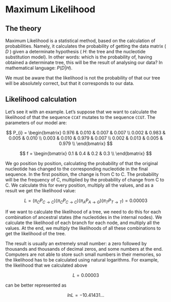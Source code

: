 # Maximum Likelihood

## The theory

Maximum Likelihood is a statistical method, based on the calculation of probabilities. Namely, it calculates the probability of getting the data matrix ( $D$ ) given a determinate hypothesis ( $H$: the tree and the nucleotide substitution model). In other words: which is the probability of, having obtained a determinate tree, this will be the result of analysing our data? In mathematical language: $P(D|H)$.

We must be aware that the likelihood is not the probability of that our tree will be absolutely correct, but that it corresponds to our data.

## Likelihood calculation

Let’s see it with an example. Let’s suppose that we want to calculate the likelihood of that the sequence `CCAT` mutates to the sequence `CCGT`. The parameters of our model are:

$$
P_{i} = 
\begin{bmatrix}
  0.976 & 0.010 & 0.007 & 0.007 \\
  0.002 & 0.983 & 0.005 & 0.010 \\
  0.003 & 0.010 & 0.979 & 0.007 \\
  0.002 & 0.013 & 0.005 & 0.979 \\
\end{bmatrix}
$$

$$
f = 
\begin{bmatrix}
  0.1 & 0.4 & 0.2 & 0.3 \\
\end{bmatrix}
$$

We go position by position, calculating the probability of that the original nucleotide has changed to the corresponding nucleotide in the final sequence. In the first position, the change is from C to C. The probability will be the frequency of C, multiplied by the probability of change from C to C. We calculate this for every position, multiply all the values, and as a result we get the likelihood value:

$$
L = (\pi_{C}P_{C\to C}) (\pi_{C}P_{C\to C}) (\pi_{A}P_{A\to G}) (\pi_{T}P_{T\to T}) = 0.00003
$$

If we want to calculate the likelihood of a tree, we need to do this for each combination of ancestral states (the nucleotides in the internal nodes). We calculate the likelihood of each branch for each node, and multiply all the values. At the end, we multiply the likelihoods of all these combinations to get the likelihood of the tree.

The result is usually an extremely small number: a zero followed by thousands and thousands of decimal zeros, and some numbers at the end. Computers are not able to store such small numbers in their memories, so the likelihood has to be calculated using natural logarithms. For example, the likelihood that we calculated above

$$
L = 0.00003
$$

can be better represented as

$$
lnL = -10.41431...
$$

